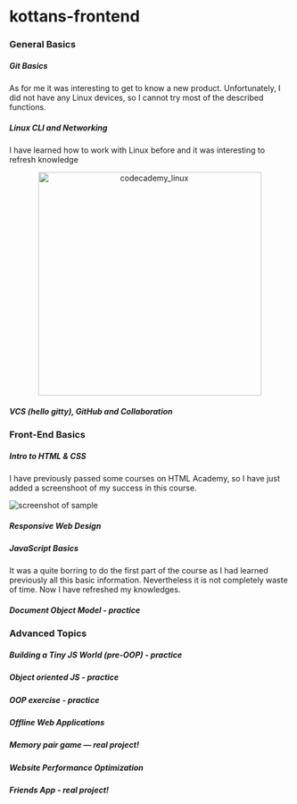 # kottans-frontend

### General Basics

   ##### Git Basics

As for me it was interesting to get to know a new product. Unfortunately, I did not have any Linux devices, so I cannot try most of the described functions.    
   
   ##### Linux CLI and Networking
I have learned how to work with Linux before and it was interesting to refresh knowledge

<p align="center">
  <img src="https://s8.hostingkartinok.com/uploads/images/2018/12/a30490925c0f1acb4717ae0f2948681c.png" width="400" alt="codecademy_linux">
</p>

   ##### VCS (hello gitty), GitHub and Collaboration

### Front-End Basics

##### Intro to HTML & CSS

I have previously passed some courses on HTML Academy, so I have just added a screenshoot of my success in this course. 

![screenshot of sample](https://s8.hostingkartinok.com/uploads/images/2018/12/67be697a94ea9e8494af2d8ae5d6ecbb.jpg)

##### Responsive Web Design

##### JavaScript Basics
It was a quite borring to do the first part of the course as I had learned previously all this basic information. Nevertheless it is not completely waste of time. Now I have refreshed my knowledges. 


##### Document Object Model - practice

### Advanced Topics

    
##### Building a Tiny JS World (pre-OOP) - practice
    
##### Object oriented JS - practice
    
##### OOP exercise - practice
    
##### Offline Web Applications
    
##### Memory pair game — real project!
    
##### Website Performance Optimization
    
##### Friends App - real project!
